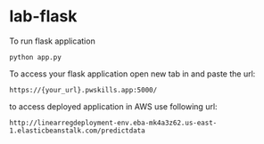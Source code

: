 # lab-flask

<!-- ![image](https://user-images.githubusercontent.com/115451707/196919992-edcfea8b-e3f6-4f35-9398-43be66b5622d.png) -->


To run flask application 

```
python app.py
```


To access your flask application open new tab in and paste the url:
```
https://{your_url}.pwskills.app:5000/
```
to access deployed application in AWS use following url:

```
http://linearregdeployment-env.eba-mk4a3z62.us-east-1.elasticbeanstalk.com/predictdata

```
